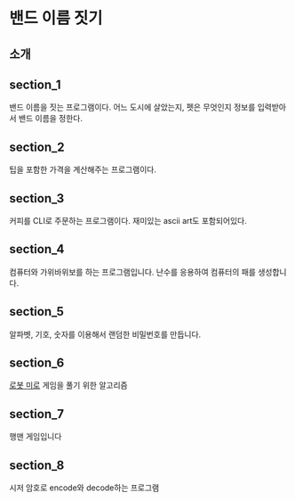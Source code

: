 # 밴드 이름 짓기

## 소개

## section_1

밴드 이름을 짓는 프로그램이다.
어느 도시에 살았는지, 펫은 무엇인지 정보를 입력받아서 밴드 이름을 정한다.

## section_2

팁을 포함한 가격을 계산해주는 프로그램이다.

## section_3

커피를 CLI로 주문하는 프로그램이다. 재미있는 ascii art도 포함되어있다.

## section_4

컴퓨터와 가위바위보를 하는 프로그램입니다. 난수를 응용하여 컴퓨터의 패를 생성합니다.

## section_5

알파벳, 기호, 숫자를 이용해서 랜덤한 비밀번호를 만듭니다.

## section_6

[로봇 미로][1] 게임을 풀기 위한 알고리즘

## section_7

행맨 게임입니다

## section_8

시저 암호로 encode와 decode하는 프로그램

[1]: https://reeborg.ca/reeborg.html?lang=en&mode=python&menu=worlds%2Fmenus%2Freeborg_intro_en.json&name=Maze&url=worlds%2Ftutorial_en%2Fmaze1.json
